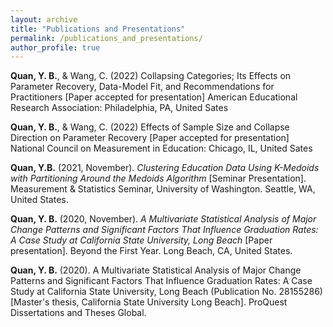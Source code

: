 ```yaml
---
layout: archive
title: "Publications and Presentations"
permalink: /publications_and_presentations/
author_profile: true
---
```


**Quan, Y. B.**, & Wang, C. (2022) Collapsing Categories; Its Effects on Parameter Recovery, Data-Model Fit, and Recommendations for Practitioners [Paper accepted for presentation] American Educational Research Association: Philadelphia, PA, United Sates

**Quan, Y. B.**, & Wang, C. (2022) Effects of Sample Size and Collapse Direction on Parameter Recovery [Paper accepted for presentation] National Council on Measurement in Education: Chicago, IL, United Sates

**Quan, Y.B.** (2021, November). *Clustering Education Data Using K-Medoids with Partitioning Around the Medoids Algorithm* [Seminar Presentation]. Measurement & Statistics Seminar, University of Washington. Seattle, WA, United States.

**Quan, Y. B.** (2020, November). *A Multivariate Statistical Analysis of Major Change Patterns and Significant Factors That Influence Graduation Rates: A Case Study at California State University, Long Beach* [Paper presentation]. Beyond the First Year. Long Beach, CA, United States.

**Quan, Y. B.** (2020). A Multivariate Statistical Analysis of Major Change Patterns and Significant Factors That Influence Graduation Rates: A Case Study at California State University, Long Beach (Publication No. 28155286) [Master's thesis, California State University Long Beach]. ProQuest Dissertations and Theses Global.
